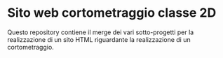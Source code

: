 # Sito web cortometraggio classe 2D
Questo repository contiene il merge dei vari sotto-progetti per la realizzazione di un sito HTML riguardante la realizzazione di un cortometraggio.
